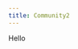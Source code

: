 ```yaml
---
title: Community2
---
```


<!--add blocks of content here to add more sections to the community page -->
Hello

